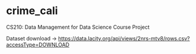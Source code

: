 # crime_cali

CS210: Data Management for Data Science Course Project

Dataset download -> https://data.lacity.org/api/views/2nrs-mtv8/rows.csv?accessType=DOWNLOAD
